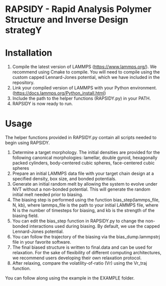 # RAPSIDY - Rapid Analysis Polymer Structure and Inverse Design strategY
# Installation
1. Compile the latest version of LAMMPS (https://www.lammps.org/). We recommend using Cmake to compile. You will need to compile using the custom capped Lennard-Jones potential, which we have included in the repository. 
2. Link your compiled version of LAMMPS with your Python environment. (https://docs.lammps.org/Python_install.html)
3. Include the path to the helper functions (RAPSIDY.py) in your PATH.
4. RAPSIDY is now ready to run.

# Usage
The helper functions provided in RAPSIDY.py contain all scripts needed to begin using RAPSIDY. 
1. Determine a target morphology. The initial densities are provided for the following canonical morphologies: lamellar, double gyroid, hexagonally packed cylinders, body-centered cubic spheres, face-centered cubic spheres
2. Prepare an initial LAMMPS data file with your target chain design at a specified density, box size, and bonded potentials.
3. Generate an initial random melt by allowing the system to evolve under NVT without a non-bonded potential. This will generate the random initial melt needed prior to biasing.
4. The biasing step is performed using the function bias_step(lammps_file, N, kb), where lammps_file is the path to your initial LAMMPS file, where N is the number of timesteps for biasing, and kb is the strength of the biasing field.
5. You can edit the bias_step function in RAPSIDY.py to change the non-bonded interactions used during biasing. By default, we use the capped Lennard-Jones potential. 
6. You can follow the trajectory of the biasing via the bias_dump.lammpstrj file in your favorite software.
7. The final biased structure is written to final.data and can be used for relaxation. For the sake of flexibility of different computing architectures, we recommend users developing their own relaxation protocol.
8. After relaxing, compare the volatility-of-ratio (Vr) using the Vr_traj function.

You can follow along using the example in the EXAMPLE folder. 
